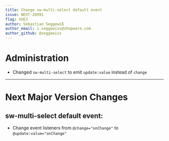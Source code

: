 ```yaml
---
title: Change sw-multi-select default event
issue: NEXT-28991
flag: VUE3
author: Sebastian Seggewiß
author_email: s.seggewiss@shopware.com
author_github: @seggewiss
---
```

# Administration
* Changed `sw-multi-select` to emit `update:value` instead of `change`
___
# Next Major Version Changes
## sw-multi-select default event:
* Change event listeners from `@change="onChange"` to `@update:value="onChange"`